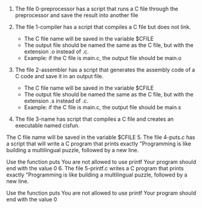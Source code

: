 1. The file 0-preprocessor has a script that runs a C file through the preprocessor and save the result into another file
2. The file 1-compiler has a script that compiles a C file but does not link.

	* The C file name will be saved in the variable $CFILE
	* The output file should be named the same as the C file, but with the extension .o instead of .c.
	* Example: if the C file is main.c, the output file should be main.o
3. The file 2-assembler has a script that generates the assembly code of a C code and save it in an output file.

	* The C file name will be saved in the variable $CFILE
	* The output file should be named the same as the C file, but with the extension .s instead of .c.
	* Example: if the C file is main.c, the output file should be main.s
4. The file 3-name has script that compiles a C file and creates an executable named cisfun.

The C file name will be saved in the variable $CFILE
5. The file 4-puts.c has a script that will write a C program that prints exactly "Programming is like building a multilingual puzzle, followed by a new line.

Use the function puts
You are not allowed to use printf
Your program should end with the value 0
6. The file 5-printf.c writes a C program that prints exactly "Programming is like building a multilingual puzzle, followed by a new line.

Use the function puts
You are not allowed to use printf
Your program should end with the value 0 	
